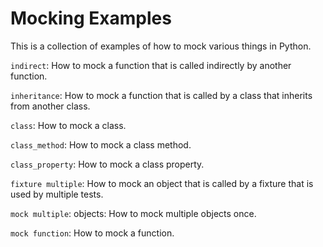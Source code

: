 # Mocking Examples


This is a collection of examples of how to mock various things in Python.

`indirect`: How to mock a function that is called indirectly by another function.

`inheritance`: How to mock a function that is called by a class that inherits from another class.

`class`: How to mock a class.

`class_method`: How to mock a class method.

`class_property`: How to mock a class property.

`fixture multiple`: How to mock an object that is called by a fixture that is used by multiple tests.

`mock multiple`: objects: How to mock multiple objects once.

`mock function`: How to mock a function.